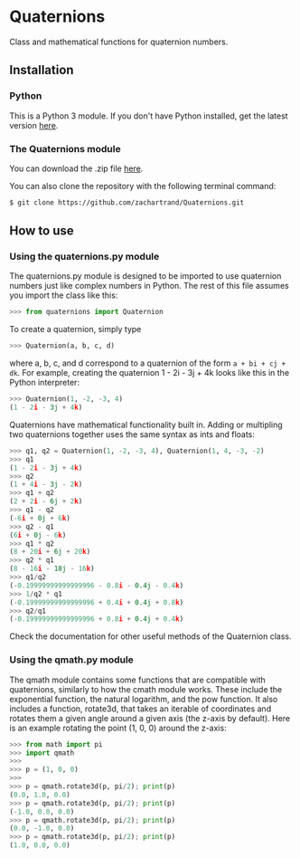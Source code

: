 # Quaternions

Class and mathematical functions for quaternion numbers.

## Installation

### Python

This is a Python 3 module.  If you don't have Python installed, get the latest
version [here](https://www.python.org/downloads/).

### The Quaternions module

You can download the .zip file
[here](https://github.com/zachartrand/Quaternions/archive/refs/heads/master.zip).

You can also clone the repository with the following terminal command:

```bash
$ git clone https://github.com/zachartrand/Quaternions.git
```

## How to use

### Using the quaternions.py module

The quaternions.py module is designed to be imported to use quaternion numbers
just like complex numbers in Python. The rest of this file assumes you
import the class like this:

```python
>>> from quaternions import Quaternion
```

To create a quaternion, simply type
```python
>>> Quaternion(a, b, c, d)
```
where a, b, c, and d correspond to a quaternion of the form `a + bi + cj + dk`.
For example, creating the quaternion 1 - 2i - 3j + 4k looks like this in the
Python interpreter:

```python
>>> Quaternion(1, -2, -3, 4)
(1 - 2i - 3j + 4k)
```

Quaternions have mathematical functionality built in. Adding or multipling two
quaternions together uses the same syntax as ints and floats:

```python
>>> q1, q2 = Quaternion(1, -2, -3, 4), Quaternion(1, 4, -3, -2)
>>> q1
(1 - 2i - 3j + 4k)
>>> q2
(1 + 4i - 3j - 2k)
>>> q1 + q2
(2 + 2i - 6j + 2k)
>>> q1 - q2
(-6i + 0j + 6k)
>>> q2 - q1
(6i + 0j - 6k)
>>> q1 * q2
(8 + 20i + 6j + 20k)
>>> q2 * q1
(8 - 16i - 18j - 16k)
>>> q1/q2
(-0.19999999999999996 - 0.8i - 0.4j - 0.4k)
>>> 1/q2 * q1
(-0.19999999999999996 + 0.4i + 0.4j + 0.8k)
>>> q2/q1
(-0.19999999999999996 + 0.8i + 0.4j + 0.4k)
```

Check the documentation for other useful methods of the Quaternion class.

### Using the qmath.py module
The qmath module contains some functions that are compatible with quaternions,
similarly to how the cmath module works. These include the exponential function,
the natural logarithm, and the pow function. It also includes a function,
rotate3d, that takes an iterable of coordinates and rotates them a given angle
around a given axis (the z-axis by default). Here is an example rotating the
point (1, 0, 0) around the z-axis:
```python
>>> from math import pi
>>> import qmath
>>>
>>> p = (1, 0, 0)
>>>
>>> p = qmath.rotate3d(p, pi/2); print(p)
(0.0, 1.0, 0.0)
>>> p = qmath.rotate3d(p, pi/2); print(p)
(-1.0, 0.0, 0.0)
>>> p = qmath.rotate3d(p, pi/2); print(p)
(0.0, -1.0, 0.0)
>>> p = qmath.rotate3d(p, pi/2); print(p)
(1.0, 0.0, 0.0)
```
